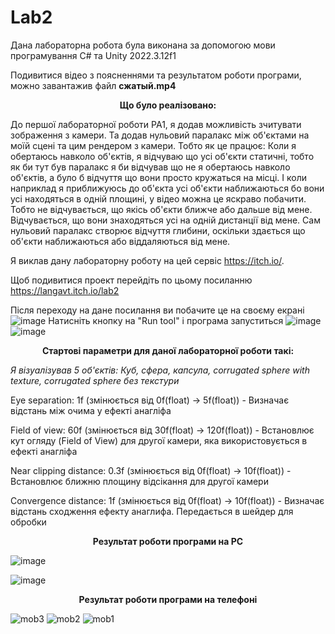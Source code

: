 # Lab2

Дана лабораторна робота була виконана за допомогою мови програмування C# та Unity 2022.3.12f1

Подивитися відео з поясненнями та результатом роботи програми, можно завантажив файл **сжатый.mp4**

<div align="center">

**Що було реалізовано:**

</div>

До першої лабораторної роботи PA1, я додав можливість зчитувати зображення з камери.
Та додав нульовий паралакс між об'єктами на моїй сцені та цим рендером з камери. 
Тобто як це працює:
Коли я обертаюсь навколо об'єктів, я відчуваю що усі об'єкти статичні, тобто як би тут був паралакс я би відчував що не я обертаюсь навколо об'єктів, а було б відчуття що вони просто кружаться на місці. 
І коли наприклад я приближуюсь до об'єкта усі об'єкти наближаються бо вони усі находяться в одній площині, у відео можна це яскраво побачити. Тобто не відчувається, що якісь об'єкти ближче або дальше від мене. Відчувається, що вони знаходяться усі на одній дистанції від мене.
Сам нульовий паралакс створює відчуття глибини, оскільки здається що об'єкти наближаються або віддаляються від мене.

Я виклав дану лабораторну роботу на цей сервіс https://itch.io/. 

Щоб подивитися проект перейдіть по цьому посиланню https://langavt.itch.io/lab2

Після переходу на дане посилання ви побачите це на своєму екрані
![image](https://github.com/Vlad-vt/PA1/assets/65038865/5aa5fc87-6c2a-44cf-ac02-30e913380b0c)
Натисніть кнопку на "Run tool" і програма запуститься
![image](https://github.com/Vlad-vt/PA1/assets/65038865/fc8407a3-30e4-42ad-becd-9276440e22a1)
![image](https://github.com/Vlad-vt/PA1/assets/65038865/416d4d48-26ff-4a27-8254-ceb65e8744d3)

<div align="center">

**Стартові параметри для даної лабораторної роботи такі:**

</div>


_Я візуалізував 5 об'єктів: Куб, сфера, капсула, corrugated sphere with texture, corrugated sphere без текстури_


Eye separation: 1f (змінюється від 0f(float) -> 5f(float)) - Визначає відстань між очима у ефекті анагліфа 

Field of view: 60f (змінюється від 30f(float) -> 120f(float)) - Встановлює кут огляду (Field of View) для другої камери, яка використовується в ефекті анагліфа

Near clipping distance: 0.3f (змінюється від 0f(float) -> 10f(float)) - Встановлює ближню площину відсікання для другої камери

Convergence distance: 1f (змінюється від 0f(float) -> 10f(float)) - Визначає відстань сходження ефекту анаглифа. Передається в шейдер для обробки

<div align="center">

**Результат роботи програми на PC**

</div>

![image](https://github.com/Vlad-vt/PA2/assets/65038865/2a972c5a-559b-4d4d-98c7-6dea6e8c1ba9)

![image](https://github.com/Vlad-vt/PA2/assets/65038865/58fcd4ac-457c-409c-94b9-b2b8856fdda2)


<div align="center">

**Результат роботи програми на телефоні**

</div>

![mob3](https://github.com/Vlad-vt/PA2/assets/65038865/0f5680a6-8121-421c-887b-5272bbbd095e)
![mob2](https://github.com/Vlad-vt/PA2/assets/65038865/468ebff7-f2ab-4482-890b-d5f724323547)
![mob1](https://github.com/Vlad-vt/PA2/assets/65038865/52aeaef9-be50-45e3-a0d5-441b3cb6dd99)

